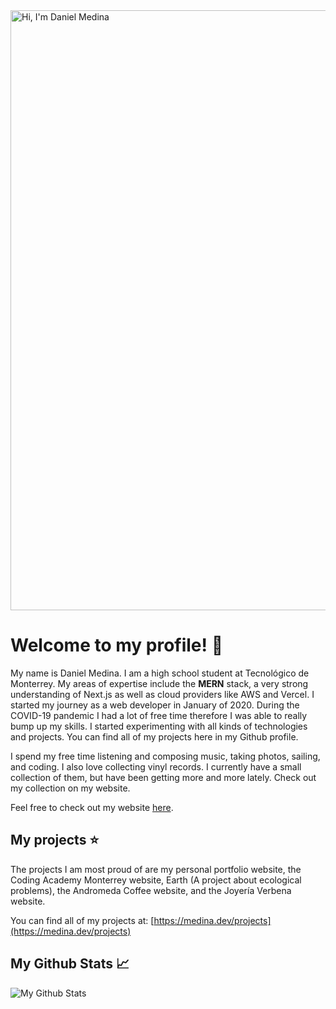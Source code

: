 <img width="960" alt="Hi, I'm Daniel Medina" src="https://user-images.githubusercontent.com/49281837/183480799-f56a63ac-056b-4619-a8c3-2fe0789220bd.png">

# Welcome to my profile! :seedling:

My name is Daniel Medina. I am a high school student at Tecnológico de Monterrey. My areas of expertise include the **MERN** stack, a very strong understanding of Next.js as well as cloud providers like AWS and Vercel. I started my journey as a web developer in January of 2020. During the COVID-19 pandemic I had a lot of free time therefore I was able to really bump up my skills. I started experimenting with all kinds of technologies and projects. You can find all of my projects here in my Github profile.


I spend my free time listening and composing music, taking photos, sailing, and coding. I also love collecting vinyl records. I currently have a small collection of them, but have been getting more and more lately. Check out my collection on my website.

Feel free to check out my website [here](https://medina.dev). 

## My projects ⭐️
The projects I am most proud of are my personal portfolio website, the Coding Academy Monterrey website, Earth (A project about ecological problems), the Andromeda Coffee website, and the Joyería Verbena website. 

You can find all of my projects at: [https://medina.dev/projects](https://medina.dev/projects)

## My Github Stats 📈
![My Github Stats](https://github-readme-stats.vercel.app/api?username=dnrm&show_icons=true&theme=gruvbox)

